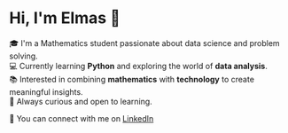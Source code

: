# Hi, I'm Elmas 👋  

🎓 I'm a Mathematics student passionate about data science and problem solving.  
💻 Currently learning **Python** and exploring the world of **data analysis**.  
📚 Interested in combining **mathematics** with **technology** to create meaningful insights.  
🌱 Always curious and open to learning.  

🔗 You can connect with me on [LinkedIn](https://www.linkedin.com/in/elmasnuryasar)  
